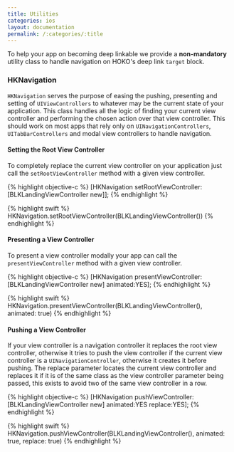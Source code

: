 ```yaml
---
title: Utilities
categories: ios
layout: documentation
permalink: /:categories/:title
---
```


To help your app on becoming deep linkable we provide a **non-mandatory** utility class to handle navigation on HOKO's deep link `target` block.

### HKNavigation

`HKNavigation` serves the purpose of easing the pushing, presenting and setting of `UIViewControllers` to whatever may be the current state of your application. This class handles all the logic of finding your current view controller and performing the chosen action over that view controller. This should work on most apps that rely only on `UINavigationControllers`, `UITabBarControllers` and modal view controllers to handle navigation.

#### Setting the Root View Controller

To completely replace the current view controller on your application just call the `setRootViewController` method with a given view controller.

{% highlight objective-c %}
[HKNavigation setRootViewController:[BLKLandingViewController new]];
{% endhighlight %}


{% highlight swift %}
HKNavigation.setRootViewController(BLKLandingViewController())
{% endhighlight %}


#### Presenting a View Controller

To present a view controller modally your app can call the `presentViewController` method with a given view controller.

{% highlight objective-c %}
[HKNavigation presentViewController:[BLKLandingViewController new] animated:YES];
{% endhighlight %}

{% highlight swift %}
HKNavigation.presentViewController(BLKLandingViewController(), animated: true)
{% endhighlight %}

#### Pushing a View Controller

If your view controller is a navigation controller it replaces the root view controller, otherwise it tries to push the view controller  if the current view controller is a `UINavigationController`, otherwise it creates it before pushing. The replace parameter locates the current view controller and replaces it if it is of the same class as the view controller parameter being passed, this exists to avoid two of the same view controller in a row.

{% highlight objective-c %}
[HKNavigation pushViewController:[BLKLandingViewController new] animated:YES replace:YES];
{% endhighlight %}

{% highlight swift %}
HKNavigation.pushViewController(BLKLandingViewController(), animated: true, replace: true)
{% endhighlight %}
